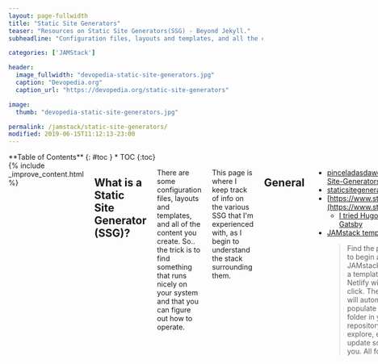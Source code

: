 ```yaml
---
layout: page-fullwidth
title: "Static Site Generators"
teaser: "Resources on Static Site Generators(SSG) - Beyond Jekyll."
subheadline: "Configuration files, layouts and templates, and all the content you create."

categories: ['JAMStack']

header:
  image_fullwidth: "devopedia-static-site-generators.jpg"
  caption: "Devopedia.org"
  caption_url: "https://devopedia.org/static-site-generators"

image:
  thumb: "devopedia-static-site-generators.jpg"

permalink: /jamstack/static-site-generators/
modified: 2019-06-15T11:12:13-23:00
---
```


<div class="row">
<div class="medium-4 medium-push-8 columns" markdown="1">
<div class="panel radius" markdown="1">
**Table of Contents**
{: #toc }
*  TOC
{:toc}
</div>
</div><!-- /.medium-4.columns -->



<div class="medium-8 medium-pull-4 columns" markdown="1">
{% include _improve_content.html %}


## What is a Static Site Generator (SSG)?

There are some configuration files, layouts and templates, and all of the content you create. So.. the trick is to find something that runs nicely on your system and that you can figure out how to operate.

This page is where I keep track of info on the various SSG that I'm experienced with, as I begin to understand the stack surrounding them.

## General

* [pinceladasdaweb/Static-Site-Generators](https://github.com/pinceladasdaweb/Static-Site-Generators)
* [staticsitegenerators.net](https://staticsitegenerators.net)
* [https://www.staticgen.com/](https://www.staticgen.com/)
  * [I tried Hugo, Jekyll and Gatsby](https://news.ycombinator.com/item?id=17952234)
* [JAMstack templates](https://templates.netlify.com)
  > Find the perfect place to begin a new JAMstack site. Deploy a template site to Netlify with just one click. The site’s code will automatically populate as a new folder in your Git repository so you can explore, edit, and update so it works for you. All for free.



## Jekyll and GitHub Pages

Jekyll is the SSG built into GitHub, covered on the following pages:

* [Github Pages Starter Pack](/jamstack/github-pages-starter-pack/)
* [Using A Static Site Generator other than Jekyll](https://help.github.com/en/articles/using-a-static-site-generator-other-than-jekyll)

## Hugo

* [Hugo Starter Kit](/jamstack/hugo-starter-kit/)

## MkDocs

MkDocs has built in search, and in some ways simpler than publishing w jekyll.

For example, you don't need to put frontmatter into every single document.. it will just create a website from markdown files and autogenerate toc based on directory structure.

MkDocs really caught my eye when I saw it running at [EthHub](https://docs.ethhub.io/)

![](https://i.imgur.com/c7Ik39r.png)

* [https://www.mkdocs.org/](https://www.mkdocs.org/)
* [/mkdocs/mkdocs/wiki/MkDocs-Plugins](https://github.com/mkdocs/mkdocs/wiki/MkDocs-Plugins)
* [MkDocs Material Components - Cheat Sheet](https://yakworks.github.io/mkdocs-material-components/cheat-sheet/)
* [mkdocs.readthedocs.io](https://mkdocs.readthedocs.io)
* [mkdocs/mkdocs/wiki/MkDocs-Plugins](https://github.com/mkdocs/mkdocs/wiki/MkDocs-Plugins)
* [mkdocs-awesome-pages-plugin](https://github.com/lukasgeiter/mkdocs-awesome-pages-plugin)
* [mkdocs.plugins/](https://www.wheelodex.org/entry-points/mkdocs.plugins/)
* [metadata-for-markdown-mkdocs/](https://blogs.pjjk.net/phil/metadata-for-markdown-mkdocs/)
* [https://gristlabs.github.io/mkdocs-windmill/](https://gristlabs.github.io/mkdocs-windmill/#)
  * [gristlabs/mkdocs-windmill](https://github.com/gristlabs/mkdocs-windmill)
* [https://python-markdown.github.io/extensions/](https://python-markdown.github.io/extensions/)
  * [Python-Markdown/markdown/wiki/Third-Party-Extensions](https://github.com/Python-Markdown/markdown/wiki/Third-Party-Extensions)
* [https://python-markdown.github.io/extensions/smarty/](https://python-markdown.github.io/extensions/smarty/)

Because MkDocs builds with python, that opens up a whole universe of tools at your disposal. The python markdown extensions are a prime example.

However, basically none of the regular jekyll plugins work with mkdocs, it's a whole universe to its own w Python.



## Related Posts

* [Learn HTML CSS and Associated Markup Languages](https://web-work.tools/jamstack/html-css/)
* [Content Creation](https://web-work.tools/content-creation/)
* [GitHub Pages Extended Resources](https://web-work.tools/jamstack/github-pages-extended-resources/)
* [Static Site Generators](https://web-work.tools/jamstack/static-site-generators/)
* [Migrating from Jekyll HPSTR to Hugo HPSTR theme](https://web-work.tools/jamstack/jekyll-hpstr-hugo-theme/)
* [Command Line - Git - SSH - BASH](https://web-work.tools/jamstack/terminal-basics-git-ssh/)

</div>